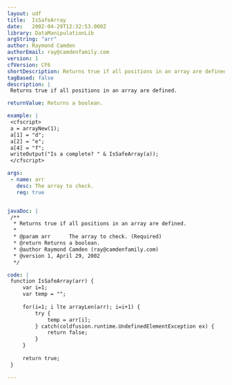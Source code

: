 ```yaml
---
layout: udf
title:  IsSafeArray
date:   2002-04-29T12:32:53.000Z
library: DataManipulationLib
argString: "arr"
author: Raymond Camden
authorEmail: ray@camdenfamily.com
version: 1
cfVersion: CF6
shortDescription: Returns true if all positions in an array are defined.
tagBased: false
description: |
 Returns true if all positions in an array are defined.

returnValue: Returns a boolean.

example: |
 <cfscript>
 a = arrayNew(1);
 a[1] = "d";
 a[2] = "e";
 a[4] = "f";
 writeOutput("Is a complete? " & IsSafeArray(a));
 </cfscript>

args:
 - name: arr
   desc: The array to check.
   req: true


javaDoc: |
 /**
  * Returns true if all positions in an array are defined.
  * 
  * @param arr      The array to check. (Required)
  * @return Returns a boolean. 
  * @author Raymond Camden (ray@camdenfamily.com) 
  * @version 1, April 29, 2002 
  */

code: |
 function IsSafeArray(arr) {
     var i=1;
     var temp = "";
     
     for(i=1; i lte arrayLen(arr); i=i+1) {
         try {
             temp = arr[i];
         } catch(coldfusion.runtime.UndefinedElementException ex) {
             return false;
         }        
     }
     
     return true;
 }

---
```


